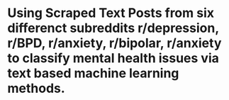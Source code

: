# Using Scraped Text Posts from six differenct subreddits r/depression, r/BPD, r/anxiety, r/bipolar, r/anxiety to classify mental health issues via text based machine learning methods.
